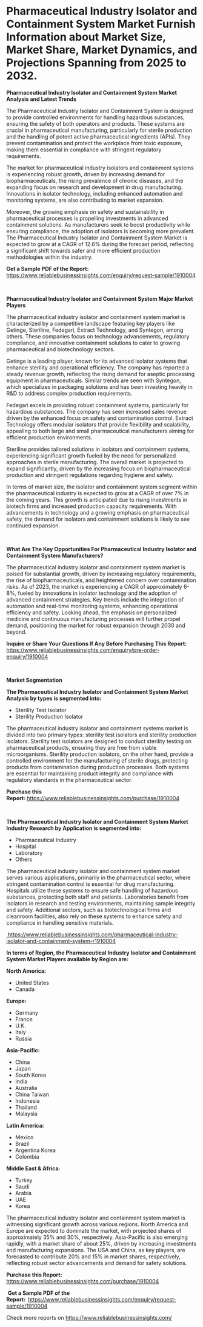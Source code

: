 <p><h1>Pharmaceutical Industry Isolator and Containment System Market Furnish Information about Market Size, Market Share, Market Dynamics, and Projections Spanning from 2025 to 2032.</h1></p><p><strong>Pharmaceutical Industry Isolator and Containment System Market Analysis and Latest Trends</strong></p>
<p><p>The Pharmaceutical Industry Isolator and Containment System is designed to provide controlled environments for handling hazardous substances, ensuring the safety of both operators and products. These systems are crucial in pharmaceutical manufacturing, particularly for sterile production and the handling of potent active pharmaceutical ingredients (APIs). They prevent contamination and protect the workplace from toxic exposure, making them essential in compliance with stringent regulatory requirements.</p><p>The market for pharmaceutical industry isolators and containment systems is experiencing robust growth, driven by increasing demand for biopharmaceuticals, the rising prevalence of chronic diseases, and the expanding focus on research and development in drug manufacturing. Innovations in isolator technology, including enhanced automation and monitoring systems, are also contributing to market expansion.</p><p>Moreover, the growing emphasis on safety and sustainability in pharmaceutical processes is propelling investments in advanced containment solutions. As manufacturers seek to boost productivity while ensuring compliance, the adoption of isolators is becoming more prevalent. The Pharmaceutical Industry Isolator and Containment System Market is expected to grow at a CAGR of 12.6% during the forecast period, reflecting a significant shift towards safer and more efficient production methodologies within the industry.</p></p>
<p><strong>Get a Sample PDF of the Report:&nbsp;</strong> <a href="https://www.reliablebusinessinsights.com/enquiry/request-sample/1910004?utm_campaign=2287&utm_medium=2&utm_source=Github&utm_content=ia&utm_term=05032025&utm_id=pharmaceutical-industry-isolator-and-containment-system">https://www.reliablebusinessinsights.com/enquiry/request-sample/1910004</a></p>
<p>&nbsp;</p>
<p><strong>Pharmaceutical Industry Isolator and Containment System Major Market Players</strong></p>
<p><p>The pharmaceutical industry isolator and containment system market is characterized by a competitive landscape featuring key players like Getinge, Steriline, Fedegari, Extract Technology, and Syntegon, among others. These companies focus on technology advancements, regulatory compliance, and innovative containment solutions to cater to growing pharmaceutical and biotechnology sectors.</p><p>Getinge is a leading player, known for its advanced isolator systems that enhance sterility and operational efficiency. The company has reported a steady revenue growth, reflecting the rising demand for aseptic processing equipment in pharmaceuticals. Similar trends are seen with Syntegon, which specializes in packaging solutions and has been investing heavily in R&D to address complex production requirements.</p><p>Fedegari excels in providing robust containment systems, particularly for hazardous substances. The company has seen increased sales revenue driven by the enhanced focus on safety and contamination control. Extract Technology offers modular isolators that provide flexibility and scalability, appealing to both large and small pharmaceutical manufacturers aiming for efficient production environments.</p><p>Steriline provides tailored solutions in isolators and containment systems, experiencing significant growth fueled by the need for personalized approaches in sterile manufacturing. The overall market is projected to expand significantly, driven by the increasing focus on biopharmaceutical production and stringent regulations regarding hygiene and safety.</p><p>In terms of market size, the isolator and containment system segment within the pharmaceutical industry is expected to grow at a CAGR of over 7% in the coming years. This growth is anticipated due to rising investments in biotech firms and increased production capacity requirements. With advancements in technology and a growing emphasis on pharmaceutical safety, the demand for isolators and containment solutions is likely to see continued expansion.</p></p>
<p>&nbsp;</p>
<p><strong>What Are The Key Opportunities For Pharmaceutical Industry Isolator and Containment System Manufacturers?</strong></p>
<p><p>The pharmaceutical industry isolator and containment system market is poised for substantial growth, driven by increasing regulatory requirements, the rise of biopharmaceuticals, and heightened concern over contamination risks. As of 2023, the market is experiencing a CAGR of approximately 6-8%, fueled by innovations in isolator technology and the adoption of advanced containment strategies. Key trends include the integration of automation and real-time monitoring systems, enhancing operational efficiency and safety. Looking ahead, the emphasis on personalized medicine and continuous manufacturing processes will further propel demand, positioning the market for robust expansion through 2030 and beyond.</p></p>
<p><strong>Inquire or Share Your Questions If Any Before Purchasing This Report:</strong> <a href="https://www.reliablebusinessinsights.com/enquiry/pre-order-enquiry/1910004?utm_campaign=2287&utm_medium=2&utm_source=Github&utm_content=ia&utm_term=05032025&utm_id=pharmaceutical-industry-isolator-and-containment-system">https://www.reliablebusinessinsights.com/enquiry/pre-order-enquiry/1910004</a></p>
<p>&nbsp;</p>
<p><strong>Market Segmentation</strong></p>
<p><strong>The Pharmaceutical Industry Isolator and Containment System Market Analysis by types is segmented into:</strong></p>
<p><ul><li>Sterility Test Isolator</li><li>Sterility Production Isolator</li></ul></p>
<p><p>The pharmaceutical industry isolator and containment systems market is divided into two primary types: sterility test isolators and sterility production isolators. Sterility test isolators are designed to conduct sterility testing on pharmaceutical products, ensuring they are free from viable microorganisms. Sterility production isolators, on the other hand, provide a controlled environment for the manufacturing of sterile drugs, protecting products from contamination during production processes. Both systems are essential for maintaining product integrity and compliance with regulatory standards in the pharmaceutical sector.</p></p>
<p><strong>Purchase this Report:&nbsp;</strong><a href="https://www.reliablebusinessinsights.com/purchase/1910004?utm_campaign=2287&utm_medium=2&utm_source=Github&utm_content=ia&utm_term=05032025&utm_id=pharmaceutical-industry-isolator-and-containment-system">https://www.reliablebusinessinsights.com/purchase/1910004</a></p>
<p>&nbsp;</p>
<p><strong>The Pharmaceutical Industry Isolator and Containment System Market Industry Research by Application is segmented into:</strong></p>
<p><ul><li>Pharmaceutical Industry</li><li>Hospital</li><li>Laboratory</li><li>Others</li></ul></p>
<p><p>The pharmaceutical industry isolator and containment system market serves various applications, primarily in the pharmaceutical sector, where stringent contamination control is essential for drug manufacturing. Hospitals utilize these systems to ensure safe handling of hazardous substances, protecting both staff and patients. Laboratories benefit from isolators in research and testing environments, maintaining sample integrity and safety. Additional sectors, such as biotechnological firms and cleanroom facilities, also rely on these systems to enhance safety and compliance in handling sensitive materials.</p></p>
<p><a href="https://www.reliablebusinessinsights.com/pharmaceutical-industry-isolator-and-containment-system-r1910004?utm_campaign=2287&utm_medium=2&utm_source=Github&utm_content=ia&utm_term=05032025&utm_id=pharmaceutical-industry-isolator-and-containment-system">&nbsp;https://www.reliablebusinessinsights.com/pharmaceutical-industry-isolator-and-containment-system-r1910004</a></p>
<p><strong>In terms of Region, the Pharmaceutical Industry Isolator and Containment System Market Players available by Region are:</strong></p>
<p>
    <p> <strong> North America: </strong>
        <ul>
            <li>United States</li>
            <li>Canada</li>
        </ul>
        </p> 
    <p> <strong> Europe: </strong>
        <ul>
            <li>Germany</li>
            <li>France</li>
            <li>U.K.</li>
            <li>Italy</li>
            <li>Russia</li>
        </ul>
        </p> 
    <p> <strong> Asia-Pacific: </strong>
        <ul>
            <li>China</li>
            <li>Japan</li>
            <li>South Korea</li>
            <li>India</li>
            <li>Australia</li>
            <li>China Taiwan</li>
            <li>Indonesia</li>
            <li>Thailand</li>
            <li>Malaysia</li>
        </ul>
        </p> 
    <p> <strong> Latin America: </strong>
        <ul>
            <li>Mexico</li>
            <li>Brazil</li>
            <li>Argentina Korea</li>
            <li>Colombia</li>
        </ul>
        </p> 
    <p> <strong> Middle East & Africa: </strong>
        <ul>
            <li>Turkey</li>
            <li>Saudi</li>
            <li>Arabia</li>
            <li>UAE</li>
            <li>Korea</li>
        </ul>
    </p>
    </p>
<p><p>The pharmaceutical industry isolator and containment system market is witnessing significant growth across various regions. North America and Europe are expected to dominate the market, with projected shares of approximately 35% and 30%, respectively. Asia-Pacific is also emerging rapidly, with a market share of about 25%, driven by increasing investments and manufacturing expansions. The USA and China, as key players, are forecasted to contribute 20% and 15% in market shares, respectively, reflecting robust sector advancements and demand for safety solutions.</p></p>
<p><strong>Purchase this Report: </strong><a href="https://www.reliablebusinessinsights.com/purchase/1910004?utm_campaign=2287&utm_medium=2&utm_source=Github&utm_content=ia&utm_term=05032025&utm_id=pharmaceutical-industry-isolator-and-containment-system">https://www.reliablebusinessinsights.com/purchase/1910004</a></p>
<p>&nbsp;<strong>Get a Sample PDF of the Report:&nbsp;&nbsp;</strong><a href="https://www.reliablebusinessinsights.com/enquiry/request-sample/1910004?utm_campaign=2287&utm_medium=2&utm_source=Github&utm_content=ia&utm_term=05032025&utm_id=pharmaceutical-industry-isolator-and-containment-system">https://www.reliablebusinessinsights.com/enquiry/request-sample/1910004</a></p>
<p><strong></strong></p>
<p>Check more reports on <a href="https://www.reliablebusinessinsights.com/?utm_campaign=2287&utm_medium=2&utm_source=Github&utm_content=ia&utm_term=05032025&utm_id=pharmaceutical-industry-isolator-and-containment-system">https://www.reliablebusinessinsights.com/</a></p>